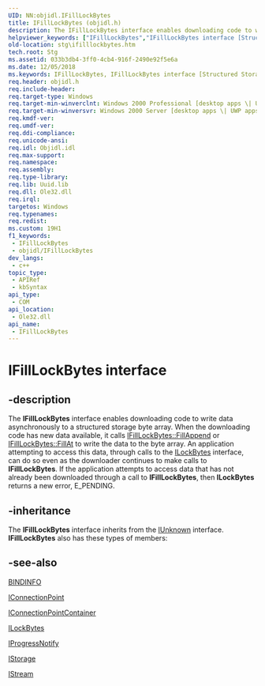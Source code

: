 ```yaml
---
UID: NN:objidl.IFillLockBytes
title: IFillLockBytes (objidl.h)
description: The IFillLockBytes interface enables downloading code to write data asynchronously to a structured storage byte array.
helpviewer_keywords: ["IFillLockBytes","IFillLockBytes interface [Structured Storage]","IFillLockBytes interface [Structured Storage]","described","_stg_ifilllockbytes","objidl/IFillLockBytes","stg.ifilllockbytes"]
old-location: stg\ifilllockbytes.htm
tech.root: Stg
ms.assetid: 033b3db4-3ff0-4cb4-916f-2490e92f5e6a
ms.date: 12/05/2018
ms.keywords: IFillLockBytes, IFillLockBytes interface [Structured Storage], IFillLockBytes interface [Structured Storage],described, _stg_ifilllockbytes, objidl/IFillLockBytes, stg.ifilllockbytes
req.header: objidl.h
req.include-header: 
req.target-type: Windows
req.target-min-winverclnt: Windows 2000 Professional [desktop apps \| UWP apps]
req.target-min-winversvr: Windows 2000 Server [desktop apps \| UWP apps]
req.kmdf-ver: 
req.umdf-ver: 
req.ddi-compliance: 
req.unicode-ansi: 
req.idl: Objidl.idl
req.max-support: 
req.namespace: 
req.assembly: 
req.type-library: 
req.lib: Uuid.lib
req.dll: Ole32.dll
req.irql: 
targetos: Windows
req.typenames: 
req.redist: 
ms.custom: 19H1
f1_keywords:
 - IFillLockBytes
 - objidl/IFillLockBytes
dev_langs:
 - c++
topic_type:
 - APIRef
 - kbSyntax
api_type:
 - COM
api_location:
 - Ole32.dll
api_name:
 - IFillLockBytes
---
```


# IFillLockBytes interface


## -description

The 
<b>IFillLockBytes</b> interface enables downloading code to write data asynchronously to a structured storage byte array. When the downloading code has new data available, it calls 
<a href="/windows/desktop/api/objidl/nf-objidl-ifilllockbytes-fillappend">IFillLockBytes::FillAppend</a> or <a href="/windows/desktop/api/objidl/nf-objidl-ifilllockbytes-fillat">IFillLockBytes::FillAt</a> to write the data to the byte array. An application attempting to access this data, through calls to the 
<a href="/windows/desktop/api/objidl/nn-objidl-ilockbytes">ILockBytes</a> interface, can do so even as the downloader continues to make calls to 
<b>IFillLockBytes</b>. If the application attempts to access data that has not already been downloaded through a call to 
<b>IFillLockBytes</b>, then 
<b>ILockBytes</b> returns a new error, E_PENDING.

## -inheritance

The <b>IFillLockBytes</b> interface inherits from the <a href="/windows/desktop/api/unknwn/nn-unknwn-iunknown">IUnknown</a> interface. <b>IFillLockBytes</b> also has these types of members:

## -see-also

<a href="/previous-versions/windows/internet-explorer/ie-developer/platform-apis/ms774966(v=vs.85)">BINDINFO</a>



<a href="/windows/desktop/api/ocidl/nn-ocidl-iconnectionpoint">IConnectionPoint</a>



<a href="/windows/desktop/api/ocidl/nn-ocidl-iconnectionpointcontainer">IConnectionPointContainer</a>



<a href="/windows/desktop/api/objidl/nn-objidl-ilockbytes">ILockBytes</a>



<a href="/windows/desktop/api/objidl/nn-objidl-iprogressnotify">IProgressNotify</a>



<a href="/windows/desktop/api/objidl/nn-objidl-istorage">IStorage</a>



<a href="/windows/desktop/api/objidl/nn-objidl-istream">IStream</a>
